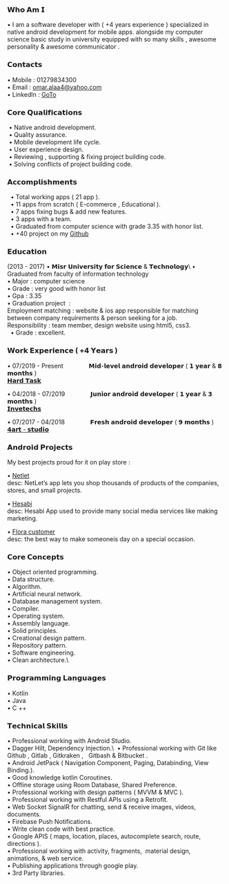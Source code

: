 ### 𝗪𝗵𝗼 𝗔𝗺 𝗜

• I am a software developer with ( +4 years experience ) specialized in native android development for mobile apps.
alongside my computer science basic study in university equipped with so many skills , awesome personality & awesome communicator . 

### 𝗖𝗼𝗻𝘁𝗮𝗰𝘁𝘀

• Mobile : 01279834300\
• Email : omar.alaa4@yahoo.com\
• LinkedIn : [GoTo](https://www.linkedin.com/in/omar-alaa-/)

### 𝗖𝗼𝗿𝗲 𝗤𝘂𝗮𝗹𝗶𝗳𝗶𝗰𝗮𝘁𝗶𝗼𝗻𝘀

 • Native android development.\
 • Quality assurance.\
 • Mobile development life cycle.\
 • User experience design.\
 • Reviewing , supporting & fixing project building code.\
 • Solving conflicts of project building code.


### 𝗔𝗰𝗰𝗼𝗺𝗽𝗹𝗶𝘀𝗵𝗺𝗲𝗻𝘁𝘀

  • Total working apps ( 21 app ).\
  • 11 apps from scratch ( E-commerce , Educational ).\
  • 7 apps fixing bugs & add new features.\
  • 3 apps with a team.\
  • Graduated from computer science with grade 3.35 with honor list.\
  • +40 project on my  [Github](https://github.com/omar20alaa)
  
### 𝗘𝗱𝘂𝗰𝗮𝘁𝗶𝗼𝗻

  (2013 - 2017)  • 𝗠𝗶𝘀𝗿 𝗨𝗻𝗶𝘃𝗲𝗿𝘀𝗶𝘁𝘆 𝗳𝗼𝗿 𝗦𝗰𝗶𝗲𝗻𝗰𝗲 & 𝗧𝗲𝗰𝗵𝗻𝗼𝗹𝗼𝗴𝘆\\
 • Graduated from faculty of information technology\
                    • Major : computer science\
                    • Grade : very good with honor list\
                    • Gpa : 3.35\
                    • Graduation project  :\
                    Employment matching : website & ios app responsible for matching  between company requirements & person seeking for a job.\
                    Responsibility : team member, design website using html5, css3.\
                    • Grade : excellent.



### 𝗪𝗼𝗿𝗸 𝗘𝘅𝗽𝗲𝗿𝗶𝗲𝗻𝗰𝗲 ( +𝟰 𝗬𝗲𝗮𝗿𝘀 )

 • 07/2019 - Present     &nbsp; &nbsp; &nbsp; &nbsp; &nbsp; &nbsp; &nbsp; 𝗠𝗶𝗱-𝗹𝗲𝘃𝗲𝗹 𝗮𝗻𝗱𝗿𝗼𝗶𝗱 𝗱𝗲𝘃𝗲𝗹𝗼𝗽𝗲𝗿 ( 𝟭 𝘆𝗲𝗮𝗿 & 𝟴 𝗺𝗼𝗻𝘁𝗵𝘀 )\
                        [𝗛𝗮𝗿𝗱 𝗧𝗮𝘀𝗸](https://hardtask.com/)
          
 • 04/2018 - 07/2019      &nbsp; &nbsp; &nbsp; &nbsp; &nbsp; &nbsp; &nbsp; 𝗝𝘂𝗻𝗶𝗼𝗿 𝗮𝗻𝗱𝗿𝗼𝗶𝗱 𝗱𝗲𝘃𝗲𝗹𝗼𝗽𝗲𝗿 ( 𝟭 𝘆𝗲𝗮𝗿 & 𝟯 𝗺𝗼𝗻𝘁𝗵𝘀 )\
                        [𝗜𝗻𝘃𝗲𝘁𝗲𝗰𝗵𝘀](https://invetechs.com/)         
          
 • 07/2017 - 04/2018      &nbsp; &nbsp; &nbsp; &nbsp; &nbsp; &nbsp; &nbsp; 𝗙𝗿𝗲𝘀𝗵 𝗮𝗻𝗱𝗿𝗼𝗶𝗱 𝗱𝗲𝘃𝗲𝗹𝗼𝗽𝗲𝗿 ( 𝟵 𝗺𝗼𝗻𝘁𝗵𝘀 )\
                        [𝟰𝗮𝗿𝘁 - 𝘀𝘁𝘂𝗱𝗶𝗼](https://4art-studio.com/)       
                      
### 𝗔𝗻𝗱𝗿𝗼𝗶𝗱 𝗣𝗿𝗼𝗷𝗲𝗰𝘁𝘀

My best projects proud for it on play store :

• [Netlet](https://play.google.com/store/apps/details?id=app.netlet)\
           desc: NetLet’s app lets you shop thousands of products of the companies, stores, and small projects.


• [Hesabi](https://play.google.com/store/apps/details?id=app.hesabi)\
           desc: Hesabi App used to provide many social media services like making marketing.


• [Flora customer](https://play.google.com/store/apps/details?id=app.flora&hl=en)\
                   desc: the best way to make someoneís day on a special occasion.
  

### 𝗖𝗼𝗿𝗲 𝗖𝗼𝗻𝗰𝗲𝗽𝘁𝘀

• Object oriented programming.\
• Data structure.\
• Algorithm.\
• Artificial neural network.\
• Database management system.\
• Compiler.\
• Operating system.\
• Assembly language.\
• Solid principles.\
• Creational design pattern.\
• Repository pattern.\
• Software engineering.\
• Clean architecture.\

### 𝗣𝗿𝗼𝗴𝗿𝗮𝗺𝗺𝗶𝗻𝗴 𝗟𝗮𝗻𝗴𝘂𝗮𝗴𝗲𝘀

• Kotlin\
• Java\
• C ++

### 𝗧𝗲𝗰𝗵𝗻𝗶𝗰𝗮𝗹 𝗦𝗸𝗶𝗹𝗹𝘀

• Professional working with Android Studio.\
• Dagger Hilt, Dependency Injection.\ 
• Professional working with Git like Github , Gitlab , Gitkraken , &nbsp; Gitbash & Bitbucket .\
• Android JetPack ( Navigation Component, Paging, Databinding, View Binding.).\
• Good knowledge kotlin Coroutines.\
• Offline storage using Room Database, Shared Preference.\
• Professional working with design patterns ( MVVM & MVC ).\
• Professional working with Restful APIs using a Retrofit.\
• Web Socket SignalR for chatting, send & receive images, videos, documents.\
• Firebase Push Notifications.\
• Write clean code with best practice.\
• Google APIS ( maps, location, places, autocomplete search, route, directions ).\
• Professional working with activity, fragments,  material design, animations, & web service.\
• Publishing applications through google play.\
• 3rd Party libraries.

